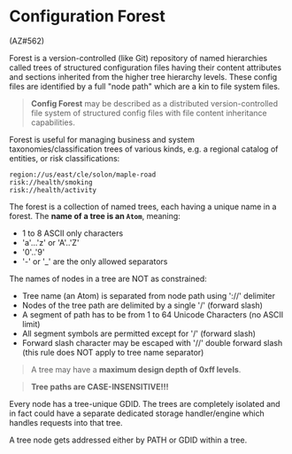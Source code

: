 ﻿# Configuration Forest

(AZ#562)

Forest is a version-controlled (like Git) repository of named hierarchies called trees of structured configuration files having
their content attributes and sections inherited from the higher tree hierarchy levels.
These config files are identified by a full "node path" which are a kin to file system files.

> **Config Forest** may be described as a distributed version-controlled file system of structured config files with file content inheritance capabilities.

Forest is useful for managing business and system taxonomies/classification trees of various kinds, 
e.g. a regional catalog of entities, or risk classifications:

```
region://us/east/cle/solon/maple-road
risk://health/smoking
risk://health/activity
```

The forest is a collection of named trees, each having a unique name in a forest. The **name of a tree is an `Atom`**, meaning:
- 1 to 8 ASCII only characters
- 'a'...'z' or 'A'..'Z'
- '0'..'9'
- '-' or '_' are the only allowed separators

The names of nodes in a tree are NOT as constrained:
- Tree name (an Atom) is separated from node path using '://' delimiter
- Nodes of the tree path are delimited by a single '/' (forward slash)
- A segment of path has to be from 1 to 64 Unicode Characters (no ASCII limit)
- All segment symbols are permitted except for '/' (forward slash)
- Forward slash character may be escaped with '//' double forward slash (this rule does NOT apply to tree name separator)

> A tree may have a **maximum design depth of 0xff levels**.

> **Tree paths are CASE-INSENSITIVE!!!**

Every node has a tree-unique GDID. The trees are completely isolated and in fact could have a separate dedicated storage handler/engine
which handles requests into that tree.

A tree node gets addressed either by PATH or GDID within a tree.
